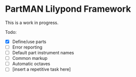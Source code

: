 # PartMAN Lilypond Framework

This is a work in progress.

Todo:

- [x] Define/use parts
- [ ] Error reporting
- [ ] Default part instrument names
- [ ] Common markup
- [ ] Automatic octaves
- [ ] [insert a repetitive task here]
